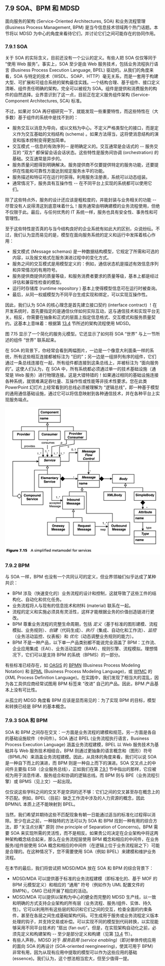 ## 7.9 SOA、BPM 和 MDSD
面向服务的架构 (Service-Oriented Architectures, SOA) 和业务流程管理 (Business Process Management, BPM) 是当今信息技术领域两个热门话题。本节将以 MDSD 为中心的角度来看待它们，并讨论它们之间可能存在的协同作用。

### 7.9.1 SOA
关于 SOA 的实际含义，目前还没有一个公认的定义。有些人把 SOA 仅仅等同于 “使用 Web 服务”。事实上，SOA 至少是由 Web 服务技术，包括业务流程执行语言 (Business Process Execution Language, BPEL) 驱动的。从我们的角度来看，SOA 与特定的技术（WSDL、SOAP、HTTP）毫无关系，而是一套用于构建大型、可扩展和可组合系统的架构最佳实践。一个结构合理、基于组件、接口定义清晰、组件责任明确的架构，完全可以被视为 SOA。组件是提供和消费服务的构件的自然选择。业界意识到了这一点，目前正在定义服务组件架构 (Service-Component Architectures, SCA) 标准。

不过，如果对 SOA 再仔细研究一下，就能发现一些重要特性，而这些特性在（大多数）基于组件的系统中是找不到的：

- 服务交互以消息为导向，或以文档为中心。不定义严格类型化的接口，而是定义作为交互基础的文档结构 (schema) 。如果方法得当，这将使消息结构的演变和版本控制变得更加简单。
- 交互模式 --信息的有效序列-- 是明确定义的。交互通常是会话式的 -- 服务交互的 “双方” 都保留会话会话状态。这些特性是服务间协调 (orchestration) 的基础。交互通常是异步的。
- 服务质量问题得到明确解决。服务提供商不仅要提供特定的服务功能，还要提供在性能和可靠性方面达到规定服务水平的功能。
- 服务描述和特征可在运行时获得。利用服务注册表，系统可以动态组装。
- 通常情况下，服务具有互操作性 -- 在不同平台上实现的系统都可以使用它们。

除了这些特点外，服务的设计还应该是粗粒度的，并能封装与业务相关的功能 -- 尽管没有人说得清这到底意味着什么！服务通常由明确建模的业务流程使用，但绝不仅限于此。最后，与任何优秀的 IT 系统一样，服务也具有安全性、事务性和可管理性。

至于这些特性是否真的与当今结构良好的企业系统有如此大的区别，众说纷纭。不过，我们认为显而易见的是，模型在面向服务系统的定义和运行中发挥着核心作用：

- 报文模式 (Message schemas) 是一种数据结构模型，它规定了所需和可选的内容，以及报文格式在服务演进过程中的变化方式。
- 服务之间的交互模式是用模型定义的：例如，通信状态机是描述有效信息序列和异常情况的有用符号。
- 服务提供商提供的质量等级，和服务消费者要求的质量等级，基本上都是经过评估和兼容性检查的模型。
- 运行时存储库 (runtime repository ) 基本上使得模型信息可在运行时被查询。
- 最后，从同一权威模型为不同平台生成实现和绑定，可以实现互操作性。

因此，我们认为 SOA 的核心理念是首先建立接口契约 (interface contract) ！在开发系统时，首先要指定的是通信伙伴如何实际互动，这与通信技术和实现平台无关。相反，你需要在抽象和正式的层面上指定信息格式、交互模式和服务质量契约。这基本上意味着：根据第 [13.4](../ch13/4.md) 节所述的架构流程使用 MDSD。

图 7.15 显示了一个简化的服务元模型。它还显示了如何将 SOA “世界” 与上一节所述的组件 “世界” 联系起来。

在 SOA 的背景下，你经常会看到两幅图片，一边是一个像意大利面条一样的系统，所有这些相互连接都被标注为 “旧的”；另一边是一组排列有序的组件，它们通过一条总线连接在一起，所有组件都连接到这条总线上，并被标注为 “面向服务的”。这使人们认为，在 SOA 中，所有系统都必须通过单一的技术基础设施（通常是 Web 服务）进行物理连接。这是大错特错的！如果通过相同的基础设施连接各种系统，就很难满足吞吐量、互操作性或性能等非技术性要求。您在此类 PowerPoint 幻灯片上经常看到的总线必须被理解为 “逻辑总线”，即一种基于模型的通用通信基础设施，通过它可以将信息映射到各种通信技术，并在各种平台上实现服务端点。

![Figure 7.15](../img/f7.15.png)

### 7.9.2 BPM
与 SOA 一样，BPM 也没有一个共同认可的定义，但业界领袖们似乎达成了某种共识：

- BPM 涉及（快速变化的）业务流程的设计和控制，这就导致了这些工件的结构化、自动化和优化任务。
- 业务流程将人与现有的信息技术和材料 (material) 联系在一起。
- 流程的定义和实施必须具有灵活性，这样才能根据业务的价值创造链进行更改。
- BPM 尊重业务流程的完整生命周期，包括 *定义*（基于标准的图形建模、流程模拟、业务规则）、*创建*（代码生成）、*执行*（集成、自动化和工作流）、*监控*（业务活动监控、仪表板）和 *优化*（动态调整业务规则的能力）。
- BPM 不是一种产品，以下单一产品类别都不能说完全涵盖了 BPM：工作流、企业应用集成（EAI）、业务活动监控（BAM）、规则引擎、流程模拟。理想情况下，它们可以是支持 BPM 的系统（BPMS）的一部分。

有些标准已经存在，如 [OASIS](../ref.md#oasis) 的 [BPMN](../ref.md#bpmn) (Business Process Modeling Notation) 和 [BPML](../ref.md#bpml) (Business Process Modeling Language)，或 [WfMC](../ref.md#wfmc) 的 (XML Process Definition Language)。在实践中，我们发现了相当大的混乱，因为各工具供应商经常试图用 BPM 标签来 “改进” 自己的产品。因此，BPM 产品基本上没有可比性。

从孤立的 MDSD 角度看 BPM 应该是显而易见的：为了实现 BPM 的目标，模型和转换已经是 BPM 的基本概念。

### 7.9.3 SOA 和 BPM
SOA 和 BPM 之间存在交叉：一方面是业务流程的建模和规范，另一方面是各自的基础设施软件（中间件）。SOA 通过 BPEL (业务流程执行语言，Business Process Execution Language) 涵盖业务流程建模，BPEL 以 Web 服务技术为基础并与 Web 服务技术相结合。BPM 则通过更抽象的语言概念和（图形）符号（BPML/N）来涵盖业务流程建模。因此，从具体的角度来看，我们可以说 SOA 是一种自下而上的演进，而 BPM 则是一种自上而下的演进。SOA 交叉点上的中间件主要指 ESB（企业服务总线），正如我们在第 [7.9.1](#791-soa) 节中指出的那样，它应被视为用于消息传递、服务组合和协调的逻辑总线。而 BPM 则与 BPE（业务流程引擎）或 BPMS（见上文）一起出现。

仅仅说这些学科之间的交叉不是空洞的还不够：它们之间的交叉甚至存在概念上的不匹配。例如，BPEL（目前）缺乏工作流中涉及的人力资源的概念，因此 BPMN/L 本质上还不能映射到 BPEL。

当然，我们希望并期待这些不匹配现象有朝一日能通过适当的标准化过程得以消除。至少在此之前，一种独特的方法可以为 SOA 和 BPM 找到一种有用的综合方法，即 “关注点分离” 原则 (the principle of Separation of Concerns)。BPM 需要 SOA 来实现所需的灵活性，而不是相反。如果贵公司决定在企业架构中将这两种架构概念结合起来，那么在业务流程层使用 BPM 概念和相应的中间件，在业务服务/组件层使用 SOA 概念和相应的中间件（在逻辑上位于业务流程层之下）可能是合理的。在这种情况下，您不需要使用 SOA（例如 BPEL）来建模和维护业务流程。

在本节的最后，我们将尝试把 MDSD/MDA 放在 SOA 和 BPM 的综合背景下：

- MDSD/MDA 可以提供基于标准的业务流程建模（即标准化的、基于 MOF 的 BPM 元模型定义）和相应的 “通用” 符号（例如作为 UML 配置文件的 BMPN）。OMG 已经开展了相应的活动。
- MDSD/MDA 可以提供以架构为中心的健全而完整的 MDSD 生产线，以一致和明确的方式支持企业架构的所有层（业务流程、服务/组件、实体、持久性）。它可以利用所有这些层的知识和它们之间的交互，检查全面的约束条件，甚至在各层之间生成基础架构代码。可生成用于服务或业务流程定义版本处理的钩子，并支持交易或补偿。可以实现不同的模型到代码转换，以实现能够采用不同平台技术的 “扇出 (fan out)”。但是，在实现架构自动化之前，必须先定义和构建架构 -- 至少是部分定义和构建（见第 [13.4](../ch13/4.md) 节）。
- 有些人声称，MDSD 对于 *服务启用 (service enabling)*（即对单体传统应用的面向 SOA 的再设计 (SOA-oriented reengineering)，使其可用于 BPM）非常有用，因为从现有应用中提取的模型可以作为这些应用的基础 (essence)。我们认为，这个想法相当宏大，但至少值得一提。
